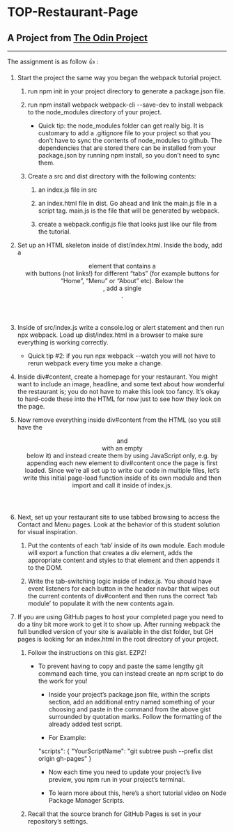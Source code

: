 # TOP-Restaurant-Page
## A Project from [The Odin Project](https://www.theodinproject.com/lessons/node-path-javascript-tic-tac-toe)

---

The assignment is as follow 👍 :

1. Start the project the same way you began the webpack tutorial project.

    1. run npm init in your project directory to generate a package.json file.

    2. run npm install webpack webpack-cli --save-dev to install webpack to the node_modules directory of your project.
        - Quick tip: the node_modules folder can get really big. It is customary to add a .gitignore file to your project so that you don’t have to sync the contents of node_modules to github. The dependencies that are stored there can be installed from your package.json by running npm install, so you don’t need to sync them.

    3. Create a src and dist directory with the following contents:

        1. an index.js file in src

        2. an index.html file in dist. Go ahead and link the main.js file in a script tag. main.js is the file that will be generated by webpack.

        3. create a webpack.config.js file that looks just like our file from the tutorial.

2. Set up an HTML skeleton inside of dist/index.html. Inside the body, add a <header> element that contains a <nav> with buttons (not links!) for different “tabs” (for example buttons for “Home”, “Menu” or “About” etc). Below the <header>, add a single <div id="content">.

3. Inside of src/index.js write a console.log or alert statement and then run npx webpack. Load up dist/index.html in a browser to make sure everything is working correctly.
    - Quick tip #2: if you run npx webpack --watch you will not have to rerun webpack every time you make a change.

4. Inside div#content, create a homepage for your restaurant. You might want to include an image, headline, and some text about how wonderful the restaurant is; you do not have to make this look too fancy. It’s okay to hard-code these into the HTML for now just to see how they look on the page.

5. Now remove everything inside div#content from the HTML (so you still have the <header> and <nav> with an empty <div id="content"> below it) and instead create them by using JavaScript only, e.g. by appending each new element to div#content once the page is first loaded. Since we’re all set up to write our code in multiple files, let’s write this initial page-load function inside of its own module and then import and call it inside of index.js.

6. Next, set up your restaurant site to use tabbed browsing to access the Contact and Menu pages. Look at the behavior of this student solution for visual inspiration.

    1. Put the contents of each ‘tab’ inside of its own module. Each module will export a function that creates a div element, adds the appropriate content and styles to that element and then appends it to the DOM.

    2. Write the tab-switching logic inside of index.js. You should have event listeners for each button in the header navbar that wipes out the current contents of div#content and then runs the correct ‘tab module’ to populate it with the new contents again.

7. If you are using GitHub pages to host your completed page you need to do a tiny bit more work to get it to show up. After running webpack the full bundled version of your site is available in the dist folder, but GH pages is looking for an index.html in the root directory of your project.
    1. Follow the instructions on this gist. EZPZ!
        - To prevent having to copy and paste the same lengthy git command each time, you can instead create an npm script to do the work for you!
            - Inside your project’s package.json file, within the scripts section, add an additional entry named something of your choosing and paste in the command from the above gist surrounded by quotation marks. Follow the formatting of the already added test script.

            - For Example:

            "scripts": { "YourScriptName": "git subtree push --prefix dist origin gh-pages" }
            
            - Now each time you need to update your project’s live preview, you npm run <YourScriptName> in your project’s terminal.
            
            - To learn more about this, here’s a short tutorial video on Node Package Manager Scripts.

    2. Recall that the source branch for GitHub Pages is set in your repository’s settings.

